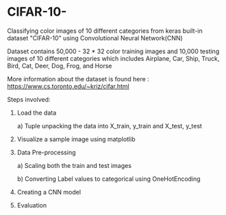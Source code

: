 # CIFAR-10-
Classifying color images of 10 different categories from keras built-in dataset "CIFAR-10" using Convolutional Neural Network(CNN)

Dataset contains 50,000 - 32 * 32 color training images and 10,000 testing images of 10 different categories which includes Airplane, Car, Ship, Truck, Bird, Cat, Deer, Dog, Frog, and Horse

More information about the dataset is found here : https://www.cs.toronto.edu/~kriz/cifar.html

Steps involved:

1) Load the data 

    a) Tuple unpacking the data into X_train, y_train and X_test, y_test
    
2) Visualize a sample image using matplotlib

3) Data Pre-processing 

    a) Scaling both the train and test images
    
    b) Converting Label values to categorical using OneHotEncoding
    
4) Creating a CNN model

5) Evaluation

